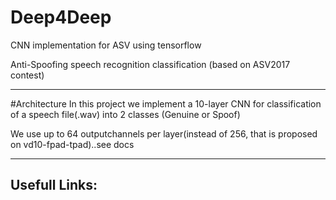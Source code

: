 # Deep4Deep
CNN implementation for ASV using tensorflow

Anti-Spoofing speech recognition classification (based on ASV2017 contest)

-------------------------------------------------------------------------------
#Architecture
In this project we implement a 10-layer CNN for classification of a speech file(.wav) into 2 classes (Genuine or Spoof)

We use up to 64 outputchannels per layer(instead of 256, that is proposed on vd10-fpad-tpad)..see docs
______________________________________________________________________________________________________
Usefull Links:
---------------
